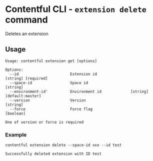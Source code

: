 # Contentful CLI - `extension delete` command

Deletes an extension

## Usage

```
Usage: contentful extension get [options]

Options:
  --id                       Extension id                              [string] [required]
  --space-id                 Space id                                             [string]
  --environment-id'          Environment id             [string] [default:master]
  --version                  Version                                              [string]
  --force                    Force flag                                          [boolean]

One of version or force is required
```
### Example

```shell
contentful extension delete --space-id xxx --id test

Successfully deleted extension with ID test
```
